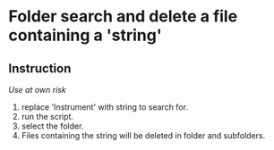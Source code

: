 # Folder search and delete a file containing a 'string'

## Instruction
*Use at own risk*
1. replace 'Instrument' with string to search for.
2. run the script.
3. select the folder.
4. Files containing the string will be deleted in folder and subfolders.